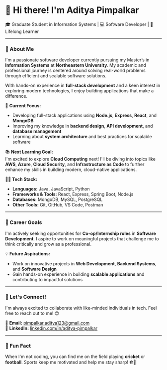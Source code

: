 # 👋 Hi there! I'm Aditya Pimpalkar  
🎓 Graduate Student in Information Systems | 💻 Software Developer | 🌱 Lifelong Learner  

---

### 🌟 About Me  
I'm a passionate software developer currently pursuing my Master’s in **Information Systems** at **Northeastern University**. My academic and professional journey is centered around solving real-world problems through efficient and scalable software solutions.  

With hands-on experience in **full-stack development** and a keen interest in exploring modern technologies, I enjoy building applications that make a difference.

🔧 **Current Focus:**  
- Developing full-stack applications using **Node.js**, **Express**, **React**, and **MongoDB**  
- Improving my knowledge in **backend design**, **API development**, and **database management**  
- Learning about **system architecture** and best practices for scalable software  

📚 **Next Learning Goal:**  
I'm excited to explore **Cloud Computing** next! I'll be diving into topics like **AWS**, **Azure**, **Cloud Security**, and **Infrastructure as Code** to further enhance my skills in building modern, cloud-native applications.

👨‍💻 **Tech Stack:**  
- **Languages:** Java, JavaScript, Python  
- **Frameworks & Tools:** React, Express, Spring Boot, Node.js  
- **Databases:** MongoDB, MySQL, PostgreSQL  
- **Other Tools:** Git, GitHub, VS Code, Postman  

---

### 💼 Career Goals  
I'm actively seeking opportunities for **Co-op/Internship roles** in **Software Development**. I aspire to work on meaningful projects that challenge me to think critically and grow as a professional.  

💡 **Future Aspirations:**  
- Work on innovative projects in **Web Development**, **Backend Systems**, and **Software Design**  
- Gain hands-on experience in building **scalable applications** and contributing to impactful solutions  

---

### 🎯 Let's Connect!  
I'm always excited to collaborate with like-minded individuals in tech. Feel free to reach out to me! 😊  

📧 **Email:** pimpalkar.aditya123@gmail.com  
🔗 **LinkedIn:** [linkedin.com/in/aditya-pimpalkar]([https://www.linkedin.com/in/adityapimpalkar/](https://www.linkedin.com/in/aditya-pimpalkar-905b4417b/))  

---

### 🌱 Fun Fact  
When I'm not coding, you can find me on the field playing **cricket** or **football**. Sports keep me motivated and help me stay sharp! ⚽️🏸  
